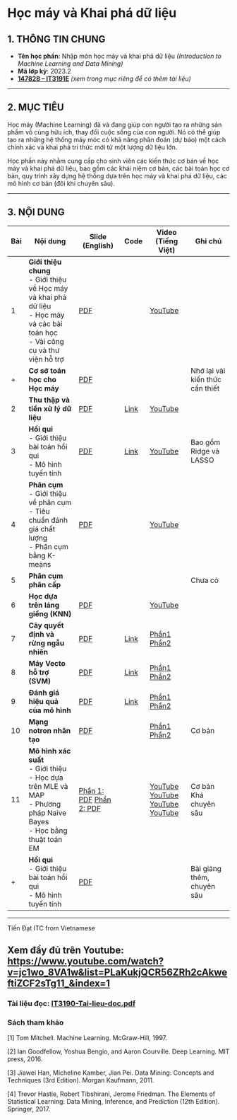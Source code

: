 # Học máy và Khai phá dữ liệu

## 1. THÔNG TIN CHUNG
- **Tên học phần**: Nhập môn học máy và khai phá dữ liệu *(Introduction to Machine Learning and Data Mining)*  
- **Mã lớp kỳ**: 2023.2  
- [**147828 – IT3191E**](#) *(xem trong mục riêng để có thêm tài liệu)*  

---

## 2. MỤC TIÊU
Học máy (Machine Learning) đã và đang giúp con người tạo ra những sản phẩm vô cùng hữu ích, thay đổi cuộc sống của con người. Nó có thể giúp tạo ra những hệ thống máy móc có khả năng phân đoán (dự báo) một cách chính xác và khai phá tri thức mới từ một lượng dữ liệu lớn.

Học phần này nhằm cung cấp cho sinh viên các kiến thức cơ bản về học máy và khai phá dữ liệu, bao gồm các khái niệm cơ bản, các bài toán học cơ bản, quy trình xây dựng hệ thống dựa trên học máy và khai phá dữ liệu, các mô hình cơ bản (đôi khi chuyên sâu).

---

## 3. NỘI DUNG

| **Bài** | **Nội dung**                                                                                             | **Slide (English)** | **Code** | **Video (Tiếng Việt)**                              | **Ghi chú**                |
|---------|---------------------------------------------------------------------------------------------------------|---------------------|----------|----------------------------------------------------|----------------------------|
| 1       | **Giới thiệu chung**<br>- Giới thiệu về Học máy và khai phá dữ liệu<br>- Học máy và các bài toán học<br>- Vài công cụ và thư viện hỗ trợ | [PDF](https://users.soict.hust.edu.vn/khoattq/ml-dm-course/L1-Intro.pdf)            |          | [YouTube](https://youtu.be/jc1wo_8VA1w)           |  |
| +       | **Cơ sở toán học cho Học máy**                                                                           | [PDF](https://users.soict.hust.edu.vn/khoattq/ml-dm-course/Math-for-ML.pdf)            |          |                                                    |          Nhớ lại vài kiến thức cần thiết                  |
| 2       | **Thu thập và tiền xử lý dữ liệu**                                                                       | [PDF](https://users.soict.hust.edu.vn/khoattq/ml-dm-course/L2-Data-crawling-preprocessing.pdf)                      | <a href="https://users.soict.hust.edu.vn/khoattq/ml-dm-course/ML-code.zip">Link</a>   | [YouTube](https://youtu.be/tVMYB7rIP-k)           |                            |
| 3       | **Hồi qui** <br>- Giới thiệu bài toán hồi qui<br>- Mô hình tuyến tính                                    | [PDF](https://users.soict.hust.edu.vn/khoattq/ml-dm-course/L3-linear-regression.pdf)                    |      <a href="https://users.soict.hust.edu.vn/khoattq/ml-dm-course/ML-code.zip">Link</a>    | [YouTube](https://youtu.be/3dC-_GAs2zI)           | Bao gồm Ridge và LASSO    |
| 4       | **Phân cụm**<br>- Giới thiệu về phân cụm<br>- Tiêu chuẩn đánh giá chất lượng<br>- Phân cụm bằng K-means | [PDF](https://users.soict.hust.edu.vn/khoattq/ml-dm-course/L4-Kmeans.pdf)            |          | [YouTube](https://youtu.be/vykd_CdGOPI)           |  |
| 5       | **Phân cụm phân cấp**                                                                       |                       |      |           |              Chưa có              |
| 6       | **Học dựa trên láng giềng (KNN)**                                                           | [PDF](https://users.soict.hust.edu.vn/khoattq/ml-dm-course/L6-KNN.pdf)                    |          | [YouTube](https://youtu.be/gHavNvEZyf4)           |     |
| 7       | **Cây quyết định và rừng ngẫu nhiên**       | [PDF](https://users.soict.hust.edu.vn/khoattq/ml-dm-course/L7-Random-forests.pdf)            |    <a href="https://users.soict.hust.edu.vn/khoattq/ml-dm-course/ML-code.zip">Link</a>      | [Phần1](https://youtu.be/7P6yYhcSuPc)<br>[Phần2](https://youtu.be/BmoNAptI1nI)          |               |
| 8       | **Máy Vecto hỗ trợ (SVM)**                                                                       | [PDF](https://users.soict.hust.edu.vn/khoattq/ml-dm-course/L8-SVM.pdf)                      | <a href="https://users.soict.hust.edu.vn/khoattq/ml-dm-course/ML-code.zip">Link</a>| [Phần1](https://youtu.be/plSN3tCNllo)<br>[Phần2](https://youtu.be/e4Y7hTRHGHA)           |                            |
| 9       | **Đánh giá hiệu quả của mô hình**                         | [PDF](https://users.soict.hust.edu.vn/khoattq/ml-dm-course/L9-Model-assessment.pdf)                    |   <a href="https://users.soict.hust.edu.vn/khoattq/ml-dm-course/ML-code.zip">Link</a>       | [Phần1](https://youtu.be/ujDDwR2GZZM)<br>[Phần2](https://youtu.be/tvt-2nOAYH4)            |              |
| 10       | **Mạng notron nhân tạo** | [PDF](https://users.soict.hust.edu.vn/khoattq/ml-dm-course/L10-Neural-network.pdf)            |          | [Phần1](https://youtu.be/DjINWdgfZiE)<br>[Phần2](https://youtu.be/xI6qOuffvDk)          |  Cơ bản  |
| 11       |**Mô hình xác suất**<br>- Giới thiệu<br>- Học dựa trên MLE và MAP<br>- Phương pháp Naive Bayes<br>- Học bằng thuật toán EM   | [Phần 1: PDF](https://users.soict.hust.edu.vn/khoattq/ml-dm-course/L11.1-prob-models.pdf) [Phần 2: PDF](https://users.soict.hust.edu.vn/khoattq/ml-dm-course/L11.2-prob-models-em.pdf)                     |        | [YouTube](https://youtu.be/qQHdOwRjHCE)<br>[YouTube](https://youtu.be/t4y-oPXJ2yU)<br>[YouTube](https://youtu.be/h60yXLPFBZE)<br>[YouTube](https://youtu.be/siNwrMIrbec)          |             Cơ bản <br> Khá chuyên sâu               |
| +       | **Hồi qui** <br>- Giới thiệu bài toán hồi qui<br>- Mô hình tuyến tính                                    | [PDF](hhttps://users.soict.hust.edu.vn/khoattq/ml-dm-course/L11+-Regularization.pdf)                    |          |             | Bài giảng thêm, chuyên sâu    |

---
Tiến Đạt ITC from Vietnamese

## Xem đầy đủ trên Youtube: https://www.youtube.com/watch?v=jc1wo_8VA1w&list=PLaKukjQCR56ZRh2cAkweftiZCF2sTg11_&index=1



### Tài liệu đọc: [IT3190-Tai-lieu-doc.pdf](https://users.soict.hust.edu.vn/khoattq/ml-dm-course/IT3190-Tai-lieu-doc.pdf)

 

### Sách tham khảo

[1] Tom Mitchell. Machine Learning. McGraw-Hill, 1997.

[2] Ian Goodfellow, Yoshua Bengio, and Aaron Courville. Deep Learning. MIT press, 2016.

[3] Jiawei Han, Micheline Kamber, Jian Pei. Data Mining: Concepts and Techniques (3rd Edition). Morgan Kaufmann, 2011.

[4] Trevor Hastie,‎ Robert Tibshirani,‎ Jerome Friedman. The Elements of Statistical Learning: Data Mining, Inference, and Prediction (12th Edition). Springer, 2017.
